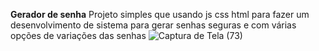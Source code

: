 <strong>Gerador de senha</strong>
Projeto simples que usando js css html para fazer um desenvolvimento de sistema para gerar senhas seguras e com várias opções de variações das senhas
![Captura de Tela (73)](https://github.com/Willianpimenta/Gerador-de-senha/assets/66370178/2c46e6a2-0905-4b19-bb06-88e5e5bbb617)
